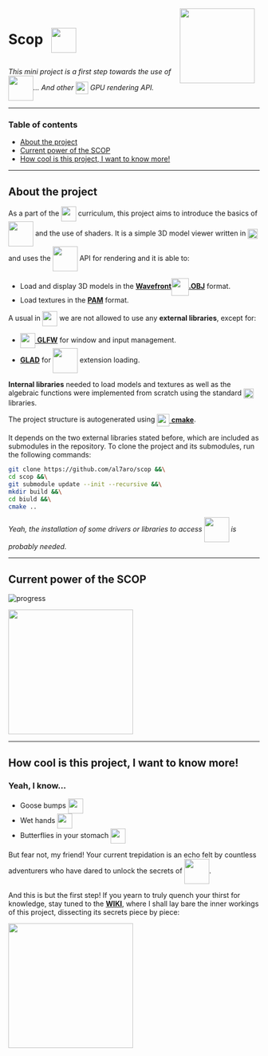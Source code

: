 <img src="https://static.wikia.nocookie.net/minecraft_gamepedia/images/c/c1/Spyglass_JE2_BE1.png/revision/latest?cb=20210326000736" align="right" width=150 style="margin:10px"/>

<h1>Scop <a href="https://www.opengl.org"><img src="https://upload.wikimedia.org/wikipedia/commons/e/e9/Opengl-logo.svg" align="center" width=50 style="margin:10px"/></h1></a>


<em>This mini project is a first step towards the use of <a href="https://www.opengl.org"><img src="https://upload.wikimedia.org/wikipedia/commons/e/e9/Opengl-logo.svg" align="center" width=50/></h1></a>... And other <img src="https://cdn.worldvectorlogo.com/logos/nvidia-7.svg" width=25 align="center"/> GPU rendering API.</em>

---

<h3>Table of contents</h3>

- [About the project](#about-the-project)
- [Current power of the SCOP](#current-power-of-the-scop)
- [How cool is this project, I want to know more!](#how-cool-is-this-project-i-want-to-know-more)

---

## About the project

As a part of the <a href="https://42.fr/"><img src="https://upload.wikimedia.org/wikipedia/commons/thumb/8/8d/42_Logo.svg/2048px-42_Logo.svg.png" width=30 align="center"/></a> curriculum, this project aims to introduce the basics of <a href="https://www.opengl.org"><img src="https://upload.wikimedia.org/wikipedia/commons/e/e9/Opengl-logo.svg" align="center" width=50/></h1></a> and the use of shaders.
It is a simple 3D model viewer written in <a href="https://en.wikipedia.org/wiki/C_(programming_language)"><img src="https://upload.wikimedia.org/wikipedia/commons/1/19/C_Logo.png" width=20 align="center"/></a>  and uses the <a href="https://www.opengl.org"><img src="https://upload.wikimedia.org/wikipedia/commons/e/e9/Opengl-logo.svg" align="center" width=50/></h1></a> API for rendering and it is able to:
- Load and display 3D models in the <a href="https://en.wikipedia.org/wiki/Wavefront_.obj_file">**Wavefront**<img src="https://storage.googleapis.com/thangs-thumbnails/production/2e4d4f39-5625-4169-a175-2f15af381bc6/2b.png" width=35 align="center"/>**.OBJ**</a> format.
- Load textures in the <a href="https://en.wikipedia.org/wiki/Netpbm">**PAM**</a> format.

A usual in <a href="https://42.fr/"><img src="https://upload.wikimedia.org/wikipedia/commons/thumb/8/8d/42_Logo.svg/2048px-42_Logo.svg.png" width=30 align="center"/></a> we are not allowed to use any **external libraries**, except for:

- <a href="https://www.glfw.org/" ><img src="https://www.glfw.org/img/favicon/favicon-196x196.png" width=30 align="center"/> **GLFW**</a> for window and input management.
- <a href="https://glad.dav1d.de/">**GLAD**</a> for <a href="https://www.opengl.org"><img src="https://upload.wikimedia.org/wikipedia/commons/e/e9/Opengl-logo.svg" align="center" width=50/></h1></a> extension loading.

**Internal libraries** needed to load models and textures as well as the algebraic functions were implemented from scratch using the standard <a href="https://en.wikipedia.org/wiki/C_(programming_language)"><img src="https://upload.wikimedia.org/wikipedia/commons/1/19/C_Logo.png" width=20 align="center"/></a> libraries.

The project structure is autogenerated using <a href="https://cmake.org/"><img src="https://upload.wikimedia.org/wikipedia/commons/thumb/1/13/Cmake.svg/2048px-Cmake.svg.png" width=25 align="center"/> **cmake**</a>.

It depends on the two external libraries stated before, which are included as submodules in the repository. To clone the project and its submodules, run the following commands:

```sh
git clone https://github.com/al7aro/scop &&\
cd scop &&\
git submodule update --init --recursive &&\
mkdir build &&\
cd biuld &&\
cmake ..
```

<em>Yeah, the installation of some drivers or libraries to access <a href="https://www.opengl.org"><img src="https://upload.wikimedia.org/wikipedia/commons/e/e9/Opengl-logo.svg" align="center" width=50/></h1></a> is probably needed.</em>

---

## Current power of the **SCOP**

![progress](https://progress-bar.dev/80/)

<a href="https://github.com/al7aro/scop/wiki"><img src="[https://raw.githubusercontent.com/wiki/al7aro/scop/images/square_scop.gif](https://raw.githubusercontent.com/wiki/al7aro/scop/images/square_scop.gif)" width=250/><a/>

---

## How cool is this project, I want to know more!

### Yeah, I know... 

- Goose bumps <img src="https://preview.redd.it/h9m39vv630h51.png?width=3412&format=png&auto=webp&s=451fbe18a44ad01c9545afcaab9b807b91968103" width=30 align="center"/>
- Wet hands <img src="https://gallery.yopriceville.com/downloadfullsize/send/5598" width=30 align="center"/>
- Butterflies in your stomach <img src="https://png.pngtree.com/png-clipart/20230224/ourmid/pngtree-simple-butterfly-paper-style-png-image_6614364.png" width=30 align="center"/>

But fear not, my friend! Your current trepidation is an echo felt by countless adventurers who have dared to unlock the secrets of <a href="https://www.opengl.org"><img src="https://upload.wikimedia.org/wikipedia/commons/e/e9/Opengl-logo.svg" align="center" width=50/></h1></a>.

And this is but the first step! If you yearn to truly quench your thirst for knowledge, stay tuned to the <a href="https://github.com/al7aro/scop/wiki">**WIKI**</a>, where I shall lay bare the inner workings of this project, dissecting its secrets piece by piece:

<a href="https://github.com/al7aro/scop/wiki"><img src="https://i.pinimg.com/originals/62/b7/46/62b746a3f5c7dd6fc0b96cdd4acf43e3.gif" width=250/><a/>
